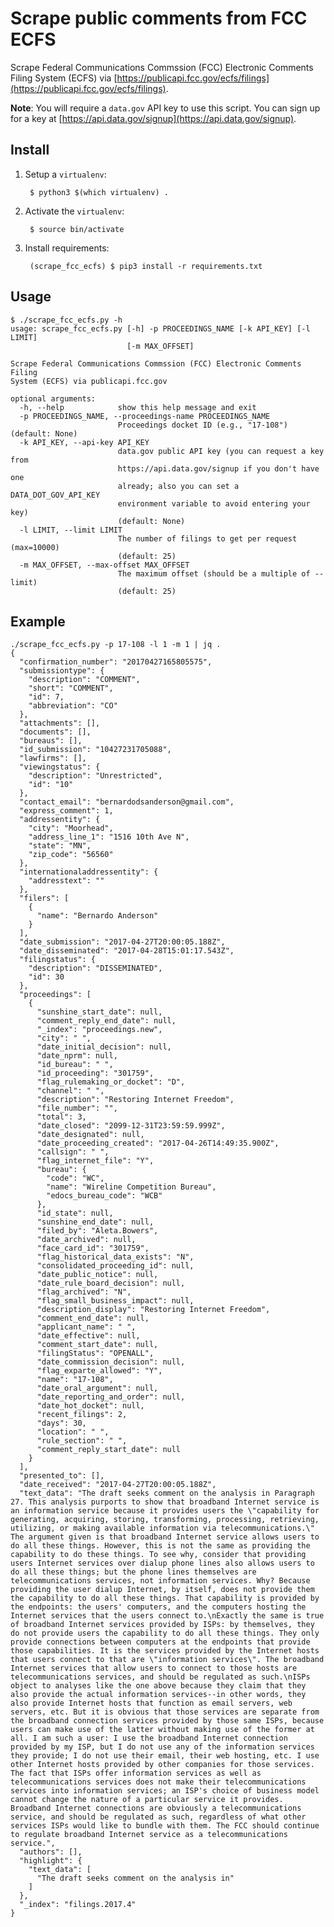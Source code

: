 # Scrape public comments from FCC ECFS

Scrape Federal Communications Commssion (FCC) Electronic Comments Filing System (ECFS) via [https://publicapi.fcc.gov/ecfs/filings](https://publicapi.fcc.gov/ecfs/filings).

**Note**: You will require a `data.gov` API key to use this script.  You can sign up for a key at [https://api.data.gov/signup](https://api.data.gov/signup).

## Install

1. Setup a `virtualenv`:

		$ python3 $(which virtualenv) .

2. Activate the `virtualenv`:

	    $ source bin/activate

3. Install requirements:

	    (scrape_fcc_ecfs) $ pip3 install -r requirements.txt

## Usage

    $ ./scrape_fcc_ecfs.py -h
    usage: scrape_fcc_ecfs.py [-h] -p PROCEEDINGS_NAME [-k API_KEY] [-l LIMIT]
                              [-m MAX_OFFSET]

    Scrape Federal Communications Commssion (FCC) Electronic Comments Filing
    System (ECFS) via publicapi.fcc.gov

    optional arguments:
      -h, --help            show this help message and exit
      -p PROCEEDINGS_NAME, --proceedings-name PROCEEDINGS_NAME
                            Proceedings docket ID (e.g., "17-108") (default: None)
      -k API_KEY, --api-key API_KEY
                            data.gov public API key (you can request a key from
                            https://api.data.gov/signup if you don't have one
                            already; also you can set a DATA_DOT_GOV_API_KEY
                            environment variable to avoid entering your key)
                            (default: None)
      -l LIMIT, --limit LIMIT
                            The number of filings to get per request (max=10000)
                            (default: 25)
      -m MAX_OFFSET, --max-offset MAX_OFFSET
                            The maximum offset (should be a multiple of --limit)
                            (default: 25)

## Example

    ./scrape_fcc_ecfs.py -p 17-108 -l 1 -m 1 | jq .
    {
      "confirmation_number": "20170427165805575",
      "submissiontype": {
        "description": "COMMENT",
        "short": "COMMENT",
        "id": 7,
        "abbreviation": "CO"
      },
      "attachments": [],
      "documents": [],
      "bureaus": [],
      "id_submission": "10427231705088",
      "lawfirms": [],
      "viewingstatus": {
        "description": "Unrestricted",
        "id": "10"
      },
      "contact_email": "bernardodsanderson@gmail.com",
      "express_comment": 1,
      "addressentity": {
        "city": "Moorhead",
        "address_line_1": "1516 10th Ave N",
        "state": "MN",
        "zip_code": "56560"
      },
      "internationaladdressentity": {
        "addresstext": ""
      },
      "filers": [
        {
          "name": "Bernardo Anderson"
        }
      ],
      "date_submission": "2017-04-27T20:00:05.188Z",
      "date_disseminated": "2017-04-28T15:01:17.543Z",
      "filingstatus": {
        "description": "DISSEMINATED",
        "id": 30
      },
      "proceedings": [
        {
          "sunshine_start_date": null,
          "comment_reply_end_date": null,
          "_index": "proceedings.new",
          "city": " ",
          "date_initial_decision": null,
          "date_nprm": null,
          "id_bureau": " ",
          "id_proceeding": "301759",
          "flag_rulemaking_or_docket": "D",
          "channel": " ",
          "description": "Restoring Internet Freedom",
          "file_number": "",
          "total": 3,
          "date_closed": "2099-12-31T23:59:59.999Z",
          "date_designated": null,
          "date_proceeding_created": "2017-04-26T14:49:35.900Z",
          "callsign": " ",
          "flag_internet_file": "Y",
          "bureau": {
            "code": "WC",
            "name": "Wireline Competition Bureau",
            "edocs_bureau_code": "WCB"
          },
          "id_state": null,
          "sunshine_end_date": null,
          "filed_by": "Aleta.Bowers",
          "date_archived": null,
          "face_card_id": "301759",
          "flag_historical_data_exists": "N",
          "consolidated_proceeding_id": null,
          "date_public_notice": null,
          "date_rule_board_decision": null,
          "flag_archived": "N",
          "flag_small_business_impact": null,
          "description_display": "Restoring Internet Freedom",
          "comment_end_date": null,
          "applicant_name": " ",
          "date_effective": null,
          "comment_start_date": null,
          "filingStatus": "OPENALL",
          "date_commission_decision": null,
          "flag_exparte_allowed": "Y",
          "name": "17-108",
          "date_oral_argument": null,
          "date_reporting_and_order": null,
          "date_hot_docket": null,
          "recent_filings": 2,
          "days": 30,
          "location": " ",
          "rule_section": " ",
          "comment_reply_start_date": null
        }
      ],
      "presented_to": [],
      "date_received": "2017-04-27T20:00:05.188Z",
      "text_data": "The draft seeks comment on the analysis in Paragraph 27. This analysis purports to show that broadband Internet service is an information service because it provides users the \"capability for generating, acquiring, storing, transforming, processing, retrieving, utilizing, or making available information via telecommunications.\" The argument given is that broadband Internet service allows users to do all these things. However, this is not the same as providing the capability to do these things. To see why, consider that providing users Internet services over dialup phone lines also allows users to do all these things; but the phone lines themselves are telecommunications services, not information services. Why? Because providing the user dialup Internet, by itself, does not provide them the capability to do all these things. That capability is provided by the endpoints: the users' computers, and the computers hosting the Internet services that the users connect to.\nExactly the same is true of broadband Internet services provided by ISPs: by themselves, they do not provide users the capability to do all these things. They only provide connections between computers at the endpoints that provide those capabilities. It is the services provided by the Internet hosts that users connect to that are \"information services\". The broadband Internet services that allow users to connect to those hosts are telecommunications services, and should be regulated as such.\nISPs object to analyses like the one above because they claim that they also provide the actual information services--in other words, they also provide Internet hosts that function as email servers, web servers, etc. But it is obvious that those services are separate from the broadband connection services provided by those same ISPs, because users can make use of the latter without making use of the former at all. I am such a user: I use the broadband Internet connection provided by my ISP, but I do not use any of the information services they provide; I do not use their email, their web hosting, etc. I use other Internet hosts provided by other companies for those services. The fact that ISPs offer information services as well as telecommunications services does not make their telecommunications services into information services; an ISP's choice of business model cannot change the nature of a particular service it provides. Broadband Internet connections are obviously a telecommunications service, and should be regulated as such, regardless of what other services ISPs would like to bundle with them. The FCC should continue to regulate broadband Internet service as a telecommunications service.",
      "authors": [],
      "highlight": {
        "text_data": [
          "The draft seeks comment on the analysis in"
        ]
      },
      "_index": "filings.2017.4"
    }